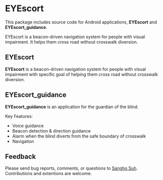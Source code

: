 # EYEscort
This package includes source code for Android applications, **EYEscort** and **EYEscort_guidance**.

EYEscort is a beacon-driven navigation system for people with visual impairment. 
It helps them cross road without crosswalk diversion. 

EYEscort
---------------
**EYEscort** is a beacon-driven navigation system for people with visual impairment with specific goal of helping them cross road without crosswalk diversion. 

EYEscort_guidance
---------------
**EYEscort_guidance** is an application for the guardian of the blind.

Key Features:
- Voice guidance
- Beacon detection & direction guidance
- Alarm when the blind diverts from the safe boundary of crosswalk
- Navigation 

Feedback
--------
Please send bug reports, comments, or questions to [Sangho Suh](mailto:sh31659@gmail.com). Contributions and extentions are welcome.

